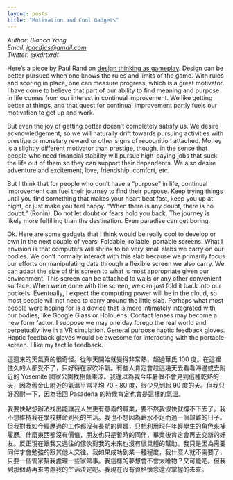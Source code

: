 ```yaml
---
layout: posts
title: "Motivation and Cool Gadgets"
---
```

*Author: Bianca Yang*<br>
*Email: ipacifics@gmail.com*<br>
*Twitter: @xdrtxrdt*<br>

Here’s a piece by Paul Rand on [design thinking as gameplay](http://www.paul-rand.com/foundation/thoughts_designAndthePlayInstinct/#.War8r62ZPMV).
Design can be better pursued when one knows the rules and limits of the game. With rules and scoring in place, one can measure progress, which is a great motivator. I have come to believe that part of our ability to find meaning and purpose in life comes from our interest in continual improvement. We like getting better at things, and that quest for continual improvement partly fuels our motivation to get up and work. 

But even the joy of getting better doesn’t completely satisfy us. We desire acknowledgement, so we will naturally drift towards pursuing activities with prestige or monetary reward or other signs of recognition attached. Money is a slightly different motivator than prestige, though, in the sense that people who need financial stability will pursue high-paying jobs that suck the life out of them so they can support their dependents. We also desire adventure and excitement, love, friendship, comfort, etc. 

But I think that for people who don’t have a “purpose” in life, continual improvement can fuel their journey to find their purpose. Keep trying things until you find something that makes your heart beat fast, keep you up at night, or just make you feel happy. “When there is any doubt, there is no doubt.” (Ronin). Do not let doubt or fears hold you back. The journey is likely more fulfilling than the destination. Even paradise can get boring. 


Ok. Here are some gadgets that I think would be really cool to develop or own in the next couple of years: 
Foldable, rollable, portable screens. What I envision is that computers will shrink to be very small slabs we carry on our bodies. We don’t normally interact with this slab because we primarily focus our efforts on manipulating data through a flexible screen we also carry. We can adapt the size of this screen to what is most appropriate given our environment. This screen can be attached to walls or any other convenient surface. When we’re done with the screen, we can just fold it back into our pockets. Eventually, I expect the computing power will be in the cloud, so most people will not need to carry around the little slab. 
Perhaps what most people were hoping for is a device that is more intimately integrated with our bodies, like Google Glass or HoloLens. Contact lenses may become a new form factor. 
I suppose we may one day forego the real world and perpetually live in a VR simulation. 
General purpose haptic feedback gloves.
Haptic feedback gloves would be awesome for interacting with the portable screen. I like my tactile feedback.  



這週末的天氣真的很奇怪。從昨天開始就變得非常熱，超過華氏 100 度。在這裡住久的人都受不了，只好待在家吹冷氣。有些人肯定會趁這幾天去看看海邊或去附近的 Yosemite 國家公園找樹蔭乘涼。我還以為我今年暑假不會見到這種乾熱的天，因為舊金山附近的氣溫平常平均 70 - 80 度，很少見到超 90 度的天。但我只好忍耐一下，因為我回 Pasadena 的時候肯定也會是這樣的氣溫。

我要快點想辦法找出能讓我人生更有意義的職業，要不然我很快就撐不下去了。我不想維持我在學校拼命到死的生活。我也不想因為薪水不足而過一個艱難的日子。但我對我如今經歷過的工作都沒有長期的興趣，只想利用現在年輕學生的角色來補履歷。什麼東西都沒有價值，朋友也只是暫時的同伴，畢業後肯定會再去交新的好友。反正現在跟我又過往的傢伙對我的未來也沒有很具體的幫助。我只是因為需要同伴才會勉強的跟其他人交往。我如果成功到某一種程度，我什麼人就不需要了，只要一個管家幫我處理一些家常事。我這樣的夢想會不會太唯物？又可能吧。但我到那個時再來考慮我的生活決定吧。我現在沒有資格懷念還沒掌握的未來。
